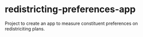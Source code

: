 # redistricting-preferences-app
Project to create an app to measure constituent preferences on redistriciting plans.
